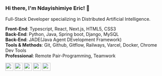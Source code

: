 ### Hi there, I'm Ndayishimiye Eric! 🖖
Full-Stack Developer specializing in Distributed Artificial Intelligence. <br>

**Front-End**: Typescript, React, Next.js, HTML5, CSS3 <br>
**Back-End**: Python, Java, Spring boot, Django, MySQL <br>
**Back-End**: JADE(Java Agent DEvelopment Framework) <br>
**Tools & Methods**: Git, Github, Gitflow, Railways, Varcel, Docker, Chrome Dev Tools <br>
**Professional**: Remote Pair-Programming, Teamwork


<p>
  <a href="https://www.twitter.com/odaltongain"><img src="https://img.shields.io/badge/twitter-%231DA1F2.svg?&style=for-the-badge&logo=twitter&logoColor=white" height=25></a> 
  <a href="https://www.linkedin.com/in/nderic"><img src="https://img.shields.io/badge/linkedin-%230077B5.svg?&style=for-the-badge&logo=linkedin&logoColor=white" height=25></a> 
  <a href="https://www.instagram.com/ndericodalton"><img src="https://img.shields.io/badge/instagram-%23E4405F.svg?&style=for-the-badge&logo=instagram&logoColor=white" height=25></a> 
  <a href="https://medium.com/@Ndericodalton"><img src="https://img.shields.io/badge/medium-%2312100E.svg?&style=for-the-badge&logo=medium&logoColor=white" height=25></a> 
  <a href="https://dev.to/ndericodalton"><img src="https://img.shields.io/badge/DEV.TO-%230A0A0A.svg?&style=for-the-badge&logo=dev-dot-to&logoColor=white" height=25></a>
</p>

